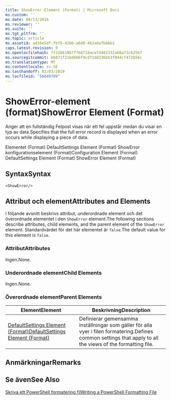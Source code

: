 ```yaml
---
title: ShowError-Element (Format) | Microsoft Docs
ms.custom: ''
ms.date: 09/13/2016
ms.reviewer: ''
ms.suite: ''
ms.tgt_pltfrm: ''
ms.topic: article
ms.assetid: a456e5df-fbf9-42b6-a6d8-4b2adafb86b1
caps.latest.revision: 9
ms.openlocfilehash: ff320619b7f768718ace7d482332a60a73c625b7
ms.sourcegitcommit: b6871f21bd666f9cd71dd336bb3f844cf472b56c
ms.translationtype: MT
ms.contentlocale: sv-SE
ms.lasthandoff: 02/03/2019
ms.locfileid: "56849709"
---
```

# <a name="showerror-element-format"></a><span data-ttu-id="2f879-102">ShowError-element (format)</span><span class="sxs-lookup"><span data-stu-id="2f879-102">ShowError Element (Format)</span></span>

<span data-ttu-id="2f879-103">Anger att en fullständig Felpost visas när ett fel uppstår medan du visar en typ av data.</span><span class="sxs-lookup"><span data-stu-id="2f879-103">Specifies that the full error record is displayed when an error occurs while displaying a piece of data.</span></span>

<span data-ttu-id="2f879-104">Elementet (Format) DefaultSettings Element (Format) ShowError konfigurationselement (Format)</span><span class="sxs-lookup"><span data-stu-id="2f879-104">Configuration Element (Format) DefaultSettings Element (Format) ShowError Element (Format)</span></span>

## <a name="syntax"></a><span data-ttu-id="2f879-105">Syntax</span><span class="sxs-lookup"><span data-stu-id="2f879-105">Syntax</span></span>

```scr
<ShowError/>
```

## <a name="attributes-and-elements"></a><span data-ttu-id="2f879-106">Attribut och element</span><span class="sxs-lookup"><span data-stu-id="2f879-106">Attributes and Elements</span></span>

<span data-ttu-id="2f879-107">I följande avsnitt beskrivs attribut, underordnade element och det överordnade elementet i den `ShowError` element.</span><span class="sxs-lookup"><span data-stu-id="2f879-107">The following sections describe attributes, child elements, and the parent element of the `ShowError` element.</span></span> <span data-ttu-id="2f879-108">Standardvärdet för det här elementet är `false`.</span><span class="sxs-lookup"><span data-stu-id="2f879-108">The default value for this element is `false`.</span></span>

### <a name="attributes"></a><span data-ttu-id="2f879-109">Attribut</span><span class="sxs-lookup"><span data-stu-id="2f879-109">Attributes</span></span>

<span data-ttu-id="2f879-110">Ingen.</span><span class="sxs-lookup"><span data-stu-id="2f879-110">None.</span></span>

### <a name="child-elements"></a><span data-ttu-id="2f879-111">Underordnade element</span><span class="sxs-lookup"><span data-stu-id="2f879-111">Child Elements</span></span>

<span data-ttu-id="2f879-112">Ingen.</span><span class="sxs-lookup"><span data-stu-id="2f879-112">None.</span></span>

### <a name="parent-elements"></a><span data-ttu-id="2f879-113">Överordnade element</span><span class="sxs-lookup"><span data-stu-id="2f879-113">Parent Elements</span></span>

|<span data-ttu-id="2f879-114">Element</span><span class="sxs-lookup"><span data-stu-id="2f879-114">Element</span></span>|<span data-ttu-id="2f879-115">Beskrivning</span><span class="sxs-lookup"><span data-stu-id="2f879-115">Description</span></span>|
|-------------|-----------------|
|[<span data-ttu-id="2f879-116">DefaultSettings Element (Format)</span><span class="sxs-lookup"><span data-stu-id="2f879-116">DefaultSettings Element (Format)</span></span>](./defaultsettings-element-format.md)|<span data-ttu-id="2f879-117">Definierar gemensamma inställningar som gäller för alla vyer i filen formatering.</span><span class="sxs-lookup"><span data-stu-id="2f879-117">Defines common settings that apply to all the views of the formatting file.</span></span>|

## <a name="remarks"></a><span data-ttu-id="2f879-118">Anmärkningar</span><span class="sxs-lookup"><span data-stu-id="2f879-118">Remarks</span></span>

## <a name="see-also"></a><span data-ttu-id="2f879-119">Se även</span><span class="sxs-lookup"><span data-stu-id="2f879-119">See Also</span></span>

[<span data-ttu-id="2f879-120">Skriva ett PowerShell formatering fil</span><span class="sxs-lookup"><span data-stu-id="2f879-120">Writing a PowerShell Formatting File</span></span>](./writing-a-powershell-formatting-file.md)
